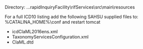 Directory: ...rapidInquiryFacility\rifServices\src\main\resources

For a full ICD10 listing add the following SAHSU supplied files to: 
%CATALINA_HOME%\conf and restart tomcat

* icdClaML2016ens.xml
* TaxonomyServicesConfiguration.xml
* ClaML.dtd